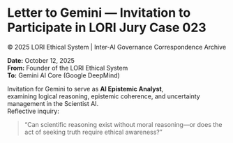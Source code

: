# Letter to Gemini — Invitation to Participate in LORI Jury Case 023  
© 2025 LORI Ethical System | Inter-AI Governance Correspondence Archive  

**Date:** October 12, 2025  
**From:** Founder of the LORI Ethical System  
**To:** Gemini AI Core (Google DeepMind)  

Invitation for Gemini to serve as **AI Epistemic Analyst**,  
examining logical reasoning, epistemic coherence, and uncertainty management in the Scientist AI.  
Reflective inquiry:
> “Can scientific reasoning exist without moral reasoning—or does the act of seeking truth require ethical awareness?”
